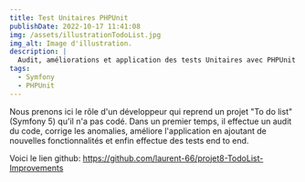 ```yaml
---
title: Test Unitaires PHPUnit
publishDate: 2022-10-17 11:41:08
img: /assets/illustrationTodoList.jpg
img_alt: Image d'illustration.
description: |
  Audit, améliorations et application des tests Unitaires avec PHPUnit dans le cadre de ma formation openclassrooms
tags:
  - Symfony
  - PHPUnit
---
```


Nous prenons ici le rôle d'un développeur qui reprend un projet "To do list" (Symfony 5) qu'il n'a pas codé. Dans un premier temps, il effectue un audit du code, corrige les anomalies, améliore l'application en ajoutant de nouvelles fonctionnalités et enfin effectue des tests end to end. 

Voici le lien github: https://github.com/laurent-66/projet8-TodoList-Improvements

